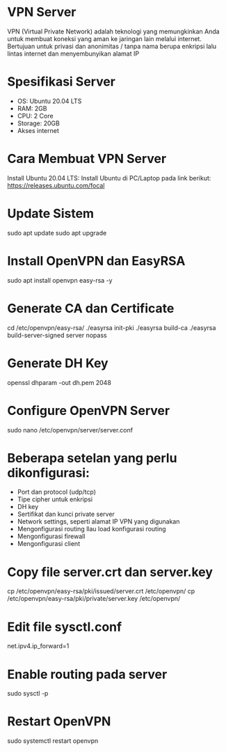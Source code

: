 # VPN Server
VPN (Virtual Private Network) adalah teknologi yang memungkinkan Anda untuk membuat koneksi yang aman ke jaringan lain melalui internet. Bertujuan untuk privasi dan anonimitas / tanpa nama berupa enkripsi lalu lintas internet dan menyembunyikan alamat IP

# Spesifikasi Server 
- OS: Ubuntu 20.04 LTS 
- RAM: 2GB
- CPU: 2 Core
- Storage: 20GB
- Akses internet

# Cara Membuat VPN Server
Install Ubuntu 20.04 LTS:
Install Ubuntu di PC/Laptop pada link berikut:
https://releases.ubuntu.com/focal

# Update Sistem
sudo apt update
sudo apt upgrade

# Install OpenVPN dan EasyRSA
sudo apt install openvpn easy-rsa -y

# Generate CA dan Certificate
cd /etc/openvpn/easy-rsa/
./easyrsa init-pki
./easyrsa build-ca
./easyrsa build-server-signed server nopass

# Generate DH Key
openssl dhparam -out dh.pem 2048

# Configure OpenVPN Server
sudo nano /etc/openvpn/server/server.conf

# Beberapa setelan yang perlu dikonfigurasi:
- Port dan protocol (udp/tcp)
- Tipe cipher untuk enkripsi
- DH key
- Sertifikat dan kunci private server
- Network settings, seperti alamat IP VPN yang digunakan
- Mengonfigurasi routing llau load konfigurasi routing
- Mengonfigurasi firewall
- Mengonfigurasi client

# Copy file server.crt dan server.key
cp /etc/openvpn/easy-rsa/pki/issued/server.crt /etc/openvpn/
cp /etc/openvpn/easy-rsa/pki/private/server.key /etc/openvpn/

# Edit file sysctl.conf
net.ipv4.ip_forward=1

# Enable routing pada server
sudo sysctl -p

# Restart OpenVPN
sudo systemctl restart openvpn
